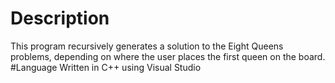 # Description
This program recursively generates a solution to the Eight Queens problems, depending on where the user places the first queen on the board.
#Language
Written in C++ using Visual Studio
